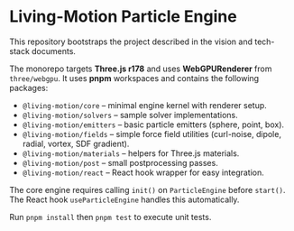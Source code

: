 # Living-Motion Particle Engine

This repository bootstraps the project described in the vision and tech-stack documents.

The monorepo targets **Three.js r178** and uses **WebGPURenderer** from `three/webgpu`.
It uses **pnpm** workspaces and contains the following packages:

- `@living-motion/core` – minimal engine kernel with renderer setup.
- `@living-motion/solvers` – sample solver implementations.
- `@living-motion/emitters` – basic particle emitters (sphere, point, box).
- `@living-motion/fields` – simple force field utilities (curl-noise, dipole, radial, vortex, SDF gradient).
- `@living-motion/materials` – helpers for Three.js materials.
- `@living-motion/post` – small postprocessing passes.
- `@living-motion/react` – React hook wrapper for easy integration.

The core engine requires calling `init()` on `ParticleEngine` before `start()`. The
React hook `useParticleEngine` handles this automatically.

Run `pnpm install` then `pnpm test` to execute unit tests.
